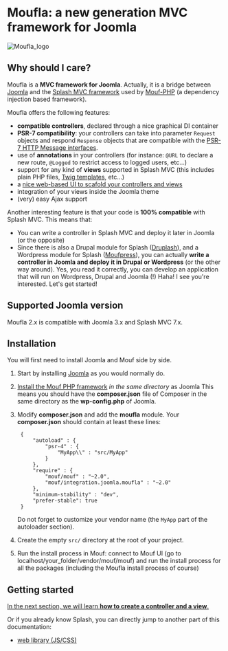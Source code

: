 Moufla: a new generation MVC framework for Joomla
=================================================

![Moufla_logo](logo.jpg "Moufla!")


Why should I care?
------------------

Moufla is a **MVC framework for Joomla**. Actually, it is a bridge between [Joomla](http://joomla.org/) and
the [Splash MVC framework](http://mouf-php.com/packages/mouf/mvc.splash/index.md) 
used by [Mouf-PHP](http://mouf-php.com) (a dependency injection based framework).

Moufla offers the following features:

- **compatible controllers**, declared through a nice graphical DI container
- **PSR-7 compatibility**: your controllers can take into parameter `Request` objects and respond `Response` objects
  that are compatible with the [PSR-7 HTTP Message interfaces](http://www.php-fig.org/psr/psr-7/).
- use of **annotations** in your controllers (for instance: `@URL` to declare a new route, `@Logged` to restrict access to logged users, etc...)
- support for any kind of **views** supported in Splash MVC (this includes plain PHP files, [Twig templates](http://twig.sensiolabs.org/), etc...)
- a [nice web-based UI to scafold your controllers and views](http://mouf-php.com/packages/mouf/mvc.splash/doc/writing_controllers.md)
- integration of your views inside the Joomla theme
- (very) easy Ajax support

Another interesting feature is that your code is **100% compatible** with Splash MVC. This means that:

- You can write a controller in Splash MVC and deploy it later in Joomla (or the opposite)
- Since there is also a Drupal module for Splash ([Druplash](http://mouf-php.com/packages/mouf/integration.drupal.druplash/README.md)),
  and a Wordpress module for Splash ([Moufpress](http://mouf-php.com/packages/mouf/integration.wordpress.moufpress/README.md)),
  you can actually **write a controller in Joomla and deploy it in Drupal or Wordpress** (or the other way around).
  Yes, you read it correctly, you can develop an application that will run on Wordpress, Drupal and Joomla (!)
  Haha! I see you're interested. Let's get started!

Supported Joomla version
------------------------

Moufla 2.x is compatible with Joomla 3.x and Splash MVC 7.x.

Installation
------------

You will first need to install Joomla and Mouf side by side.

1. Start by installing [Joomla](http://joomla.org/) as you would normally do.
2. [Install the Mouf PHP framework](http://mouf-php.com/packages/mouf/mouf/doc/installing_mouf.md) _in the same directory_ as Joomla
   This means you should have the **composer.json** file of Composer in the same directory as the **wp-config.php** of Joomla.
3. Modify **composer.json** and add the **moufla** module. Your **composer.json** should contain at least these lines: 

		{
			"autoload" : {
				"psr-4" : {
					"MyApp\\" : "src/MyApp"
				}
			},
			"require" : {
				"mouf/mouf" : "~2.0",
				"mouf/integration.joomla.moufla" : "~2.0"
			},
			"minimum-stability" : "dev",
			"prefer-stable": true
		}

   Do not forget to customize your vendor name (the `MyApp` part of the autoloader section).
4. Create the empty `src/` directory at the root of your project.
5. Run the install process in Mouf: connect to Mouf UI (go to localhost/your_folder/vendor/mouf/mouf) 
   and run the install process for all the packages  (including the Moufla install process of course)


Getting started
---------------

[In the next section, we will learn **how to create a controller and a view**.](doc/mvc.md)

Or if you already know Splash, you can directly jump to another part of this documentation:

- [web library (JS/CSS)](doc/scripts-and-styles.md)
